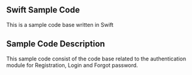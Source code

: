 ## Swift Sample Code

This is a sample code base written in Swift 

## Sample Code Description

This sample code consist of the code base related to the authentication module for Registration, Login and Forgot password.
